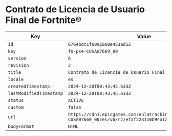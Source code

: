 # Contrato de Licencia de Usuario Final de Fortnite®

| Key | Value |
| --- | ----- |
| `id` | `6764bdc1f6091060e453ad12` |
| `key` | `fn-ps4-CUSA07669_00` |
| `version` | `6` |
| `revision` | `2` |
| `title` | `Contrato de Licencia de Usuario Final de Fortnite®` |
| `locale` | `es` |
| `createdTimestamp` | `2024-12-20T00:43:45.633Z` |
| `lastModifiedTimestamp` | `2024-12-20T00:43:45.633Z` |
| `status` | `ACTIVE` |
| `custom` | `false` |
| `url` | `https://cdn1.epicgames.com/eulatracking-download/fn-ps4-CUSA07669_00/es/v6/r2/efaf223110b94a123aedc0fd35918f59.pdf` |
| `bodyFormat` | `HTML` |
